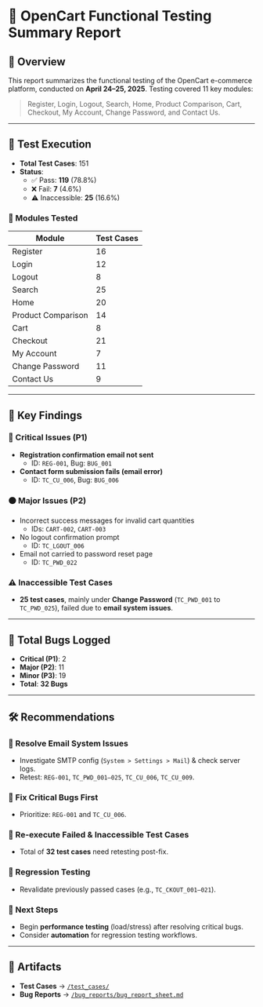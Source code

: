 # 🧾 OpenCart Functional Testing Summary Report

## 📌 Overview

This report summarizes the functional testing of the OpenCart e-commerce platform, conducted on **April 24–25, 2025**. Testing covered 11 key modules:

> Register, Login, Logout, Search, Home, Product Comparison, Cart, Checkout, My Account, Change Password, and Contact Us.

---

## 🧪 Test Execution

- **Total Test Cases**: 151  
- **Status**:
  - ✅ Pass: **119** (78.8%)  
  - ❌ Fail: **7** (4.6%)  
  - ⚠️ Inaccessible: **25** (16.6%)  

### 🧱 Modules Tested

| Module              | Test Cases |
|---------------------|------------|
| Register            | 16         |
| Login               | 12         |
| Logout              | 8          |
| Search              | 25         |
| Home                | 20         |
| Product Comparison  | 14         |
| Cart                | 8          |
| Checkout            | 21         |
| My Account          | 7          |
| Change Password     | 11         |
| Contact Us          | 9          |

---

## 🚨 Key Findings

### 🔴 Critical Issues (P1)
- **Registration confirmation email not sent**  
  - ID: `REG-001`, Bug: `BUG_001`
- **Contact form submission fails (email error)**  
  - ID: `TC_CU_006`, Bug: `BUG_006`

### 🟠 Major Issues (P2)
- Incorrect success messages for invalid cart quantities  
  - IDs: `CART-002`, `CART-003`
- No logout confirmation prompt  
  - ID: `TC_LGOUT_006`
- Email not carried to password reset page  
  - ID: `TC_PWD_022`

### ⚠️ Inaccessible Test Cases
- **25 test cases**, mainly under **Change Password** (`TC_PWD_001` to `TC_PWD_025`), failed due to **email system issues**.

---

## 🐞 Total Bugs Logged

- **Critical (P1)**: 2  
- **Major (P2)**: 11  
- **Minor (P3)**: 19  
- **Total**: **32 Bugs**

---

## 🛠️ Recommendations

### 📨 Resolve Email System Issues
- Investigate SMTP config (`System > Settings > Mail`) & check server logs.
- Retest: `REG-001`, `TC_PWD_001–025`, `TC_CU_006`, `TC_CU_009`.

### 🛑 Fix Critical Bugs First
- Prioritize: `REG-001` and `TC_CU_006`.

### 🔁 Re-execute Failed & Inaccessible Test Cases
- Total of **32 test cases** need retesting post-fix.

### 🔄 Regression Testing
- Revalidate previously passed cases (e.g., `TC_CKOUT_001–021`).

### 🧪 Next Steps
- Begin **performance testing** (load/stress) after resolving critical bugs.
- Consider **automation** for regression testing workflows.

---

## 📂 Artifacts

- **Test Cases** → [`/test_cases/`](../test_cases/)  
- **Bug Reports** → [`/bug_reports/bug_report_sheet.md`](../bug_report/)  

